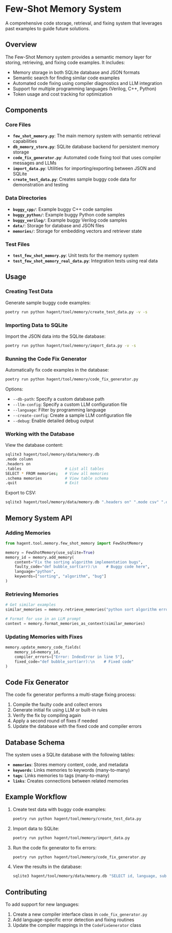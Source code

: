 # Few-Shot Memory System

A comprehensive code storage, retrieval, and fixing system that leverages past examples to guide future solutions.

## Overview

The Few-Shot Memory system provides a semantic memory layer for storing, retrieving, and fixing code examples. It includes:

- Memory storage in both SQLite database and JSON formats
- Semantic search for finding similar code examples
- Automated code fixing using compiler diagnostics and LLM integration
- Support for multiple programming languages (Verilog, C++, Python)
- Token usage and cost tracking for optimization

## Components

### Core Files

- **`few_shot_memory.py`**: The main memory system with semantic retrieval capabilities
- **`db_memory_store.py`**: SQLite database backend for persistent memory storage
- **`code_fix_generator.py`**: Automated code fixing tool that uses compiler messages and LLMs
- **`import_data.py`**: Utilities for importing/exporting between JSON and SQLite
- **`create_test_data.py`**: Creates sample buggy code data for demonstration and testing

### Data Directories

- **`buggy_cpp/`**: Example buggy C++ code samples
- **`buggy_python/`**: Example buggy Python code samples
- **`buggy_verilog/`**: Example buggy Verilog code samples
- **`data/`**: Storage for database and JSON files
- **`memories/`**: Storage for embedding vectors and retriever state

### Test Files

- **`test_few_shot_memory.py`**: Unit tests for the memory system
- **`test_few_shot_memory_real_data.py`**: Integration tests using real data

## Usage

### Creating Test Data

Generate sample buggy code examples:

```bash
poetry run python hagent/tool/memory/create_test_data.py -v -s
```

### Importing Data to SQLite

Import the JSON data into the SQLite database:

```bash
poetry run python hagent/tool/memory/import_data.py -v -s
```

### Running the Code Fix Generator

Automatically fix code examples in the database:

```bash
poetry run python hagent/tool/memory/code_fix_generator.py
```

Options:
- `--db-path`: Specify a custom database path
- `--llm-config`: Specify a custom LLM configuration file
- `--language`: Filter by programming language
- `--create-config`: Create a sample LLM configuration file
- `--debug`: Enable detailed debug output

### Working with the Database

View the database content:

```bash
sqlite3 hagent/tool/memory/data/memory.db
.mode column
.headers on
.tables                   # List all tables
SELECT * FROM memories;   # View all memories
.schema memories          # View table schema
.quit                     # Exit
```

Export to CSV:

```bash
sqlite3 hagent/tool/memory/data/memory.db ".headers on" ".mode csv" ".output memories.csv" "SELECT * FROM memories;" ".quit"
```

## Memory System API

### Adding Memories

```python
from hagent.tool.memory.few_shot_memory import FewShotMemory

memory = FewShotMemory(use_sqlite=True)
memory_id = memory.add_memory(
    content="Fix the sorting algorithm implementation bugs",
    faulty_code="def bubble_sort(arr):\n    # Buggy code here",
    language="python",
    keywords=["sorting", "algorithm", "bug"]
)
```

### Retrieving Memories

```python
# Get similar examples
similar_memories = memory.retrieve_memories("python sort algorithm error", k=3)

# Format for use in an LLM prompt
context = memory.format_memories_as_context(similar_memories)
```

### Updating Memories with Fixes

```python
memory.update_memory_code_fields(
    memory_id=memory_id,
    compiler_errors=["Error: IndexError in line 5"],
    fixed_code="def bubble_sort(arr):\n    # Fixed code"
)
```

## Code Fix Generator

The code fix generator performs a multi-stage fixing process:

1. Compile the faulty code and collect errors
2. Generate initial fix using LLM or built-in rules
3. Verify the fix by compiling again
4. Apply a second round of fixes if needed
5. Update the database with the fixed code and compiler errors

## Database Schema

The system uses a SQLite database with the following tables:

- **`memories`**: Stores memory content, code, and metadata
- **`keywords`**: Links memories to keywords (many-to-many)
- **`tags`**: Links memories to tags (many-to-many)
- **`links`**: Creates connections between related memories

## Example Workflow

1. Create test data with buggy code examples:
   ```bash
   poetry run python hagent/tool/memory/create_test_data.py
   ```

2. Import data to SQLite:
   ```bash
   poetry run python hagent/tool/memory/import_data.py
   ```

3. Run the code fix generator to fix errors:
   ```bash
   poetry run python hagent/tool/memory/code_fix_generator.py
   ```

4. View the results in the database:
   ```bash
   sqlite3 hagent/tool/memory/data/memory.db "SELECT id, language, substr(faulty_code, 1, 30), substr(fixed_code, 1, 30) FROM memories;"
   ```

## Contributing

To add support for new languages:

1. Create a new compiler interface class in `code_fix_generator.py`
2. Add language-specific error detection and fixing routines
3. Update the compiler mappings in the `CodeFixGenerator` class
